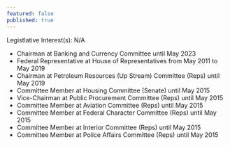 ```yaml
---
featured: false
published: true
---
```

Legistlative Interest(s): N/A

* Chairman at Banking and Currency Committee until May 2023
* Federal Representative at House of Representatives from May 2011 to May 2019
* Chairman at Petroleum Resources (Up Stream) Committee (Reps) until May 2019
* Committee Member at Housing Committee (Senate) until May 2015
* Vice-Chairman at Public Procurement Committee (Reps) until May 2015
* Committee Member at Aviation Committee (Reps) until May 2015
* Committee Member at Federal Character Committee (Reps) until May 2015
* Committee Member at Interior Committee (Reps) until May 2015
* Committee Member at Police Affairs Committee (Reps) until May 2015
